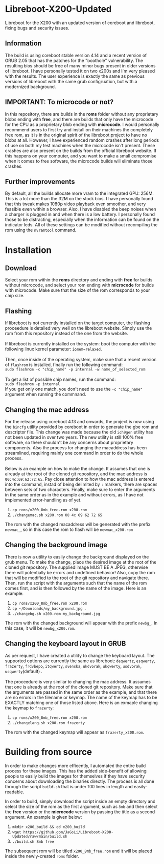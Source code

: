 # Libreboot-X200-Updated
Libreboot for the X200 with an updated version of coreboot and libreboot, fixing bugs and security issues.

## Information
The build is using coreboot stable version 4.14 and a recent version of GRUB 2.05 that has the patches for the "boothole" vulnerability. The resulting bios should be free of many minor bugs present in older versions of libreboot. I have personally tested it on two x200s and I'm very pleased with the results. The user experience is exactly the same as previous versions of libreboot with the same grub configruation, but with a modernized background.

## IMPORTANT: To microcode or not?
In this repository, there are builds in the **roms** folder without any proprietary blobs ending with **free**, and there are builds that only have the microcode for the CPU as a proprietary blob ending with **microcode**. I would personally recommend users to first try and install on their machines the completely free rom, as it is in the original spirit of the libreboot project to have no blobs at all. However, I have experienced random crashes after long periods of use on both my test machines when the microcode isn't present. These crashes are also present on the builds from the official libreboot website. If this happens on your computer, and you want to make a small compromise when it comes to free software, the microcode builds will eliminate those crashes.

## Further improvements
By default, all the builds allocate more vram to the integrated GPU: 256M. This is a lot more than the 32M on the stock bios. I have personally found that this tweak makes 1080p video playback even smoother, and very feasible even within a browser. Also, I have disabled the beep noises when a charger is plugged in and when there is a low battery. I personally found those to be distracting, especially when the information can be found on the indicator leds. All of these settings can be modified without recompiling the rom using the `nvramtool` command.

# Installation
## Download
Select your rom within the **roms** directory and ending with **free** for builds without microcode, and select your rom ending with **microcode** for builds with microcode. Make sure that the size of the rom corresponds to your chip size.
## Flashing
If libreboot is not currently installed on the target computer, the flashing proceedure is detailed very well on the libreboot website. Simply use the rom from this repository instead of the one from the website.<br><br>
If libreboot is currently installed on the system: boot the computer with the following linux kernel parameter: `iomem=relaxed`.<br><br>
Then, once inside of the operating system, make sure that a recent version of `flashrom` is installed, finally run the following command:<br>
`sudo flashrom -c "chip_name" -p internal -w name_of_selected_rom`<br><br>
To get a list of possible chip names, run the command: <br>
`sudo flashrom -p internal`<br>
If you get only one match, you don't need to use the `-c "chip_name"` argument when running the commnand.
## Changing the mac address
For the release using coreboot 4.13 and onwards, the project is now using the `bincfg` utility provided by coreboot in order to generate the gbe rom and descriptor file. This change was made because the old `ich9gen` utility has not been updated in over two years. The new utility is still 100% free software, so there shouldn't be any concerns about proprietary components. Also the process for changing the macaddress has been streamlined, requiring mainly one command in order to do the whole process.<br> <br>
Below is an example on how to make the change. It assumes that one is already at the root of the cloned git repository, and the mac address is `00:4c:69:62:72:65`. Pay close attention to how the mac address is entered into the command, instad of being delimited by `:` markers, there are spaces between sets of two characters. Finally, make sure to enter the arguments in the same order as in the example and without errors, as I have not implemented error-handling as of yet. 
1. `cp roms/x200_8mb_free.rom x200.rom`
2. `./changemac.sh x200.rom 00 4c 69 62 72 65`

The rom with the changed macaddress will be generated with the prefix `newmac_`, so in this case the rom to flash will be `newmac_x200.rom`
## Changing the background image
There is now a utility to easily change the background displayed on the grub menu. To make the change, place the desired image at the root of the cloned git repository. The supplied image MUST BE A JPEG, otherwise there will potentially be errors and undefined behavior! Also, copy the rom that will be modified to the root of the git repository and navigate there. Then, run the script with the arguments such that the name of the rom comes first, and is then followed by the name of the image. Here is an example:
1.  `cp roms/x200_8mb_free.rom x200.rom`
2.  `cp ~/Downloads/my_background.jpg .`
3.  `./changebg.sh x200.rom my_background.jpg`

The rom with the changed background will appear with the prefix `newbg_`. In this case, it will be `newbg_x200.rom`.
## Changing the keyboard layout in GRUB
As per request, I have created a utility to change the keyboard layout. The supported options are currently the same as libreboot: `deqwertz`, `esqwerty`, `frazerty`, `frdvbepo`, `itqwerty`, `svenska`, `ukdvorak`, `ukqwerty`, `usdvorak`, `usqwerty`(default) . <br> <br>
The proceedure is very similar to changing the mac address. It assumes that one is already at the root of the cloned git repository. Make sure that the arguments are passed in the same order as the example, and that there are no errors in the filename or keymap. The name of the keymap has to be EXACTLY matching one of those listed above. Here is an exmaple changing the keymap to `frazerty`:
1. `cp roms/x200_8mb_free.rom x200.rom`
2. `./changelang.sh x200.rom frazerty`

The rom with the changed keymap will appear as `frazerty_x200.rom`.

# Building from source
In order to make changes more efficently, I automated the entire build process for these images. This has the added side-benefit of allowing people to easily build the images for themselves if they have security concerns about downloading the binaries directly. The process is all done through the script `build.sh` that is under 100 lines in length and easily-readable.

In order to build, simply download the script inside an empty directory and select the size of the rom as the first argument, such as `8mb` and then select the **free** version or the **microcode** version by passing the title as a second argument. An example is given below:<br>
1. `mkdir x200_build && cd x200_build`
2. `wget https://github.com/JaGoLi/Libreboot-X200-Updated/raw/main/build.sh`
3. `./build.sh 8mb free`

The subsequent rom will be titled `x200_8mb_free.rom` and it will be placed inside the newly-created `roms` folder.
